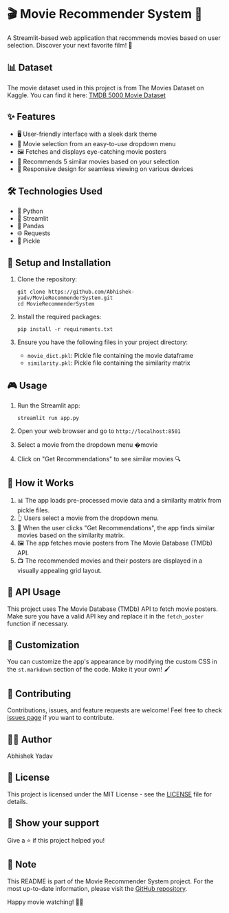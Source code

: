 # 🎬 Movie Recommender System 🍿

A Streamlit-based web application that recommends movies based on user selection. Discover your next favorite film! 🌟

## 📊 Dataset

The movie dataset used in this project is from The Movies Dataset on Kaggle. You can find it here:
[TMDB 5000 Movie Dataset](https://www.kaggle.com/datasets/tmdb/tmdb-movie-metadata)

## ✨ Features

- 🖥️ User-friendly interface with a sleek dark theme
- 🔽 Movie selection from an easy-to-use dropdown menu
- 🖼️ Fetches and displays eye-catching movie posters
- 🎯 Recommends 5 similar movies based on your selection
- 📱 Responsive design for seamless viewing on various devices

## 🛠️ Technologies Used

- 🐍 Python
- 🌊 Streamlit
- 🐼 Pandas
- 🌐 Requests
- 🥒 Pickle

## 🚀 Setup and Installation

1. Clone the repository:
   ```
   git clone https://github.com/Abhishek-yadv/MovieRecommenderSystem.git
   cd MovieRecommenderSystem
   ```

2. Install the required packages:
   ```
   pip install -r requirements.txt
   ```

3. Ensure you have the following files in your project directory:
   - `movie_dict.pkl`: Pickle file containing the movie dataframe
   - `similarity.pkl`: Pickle file containing the similarity matrix

## 🎮 Usage

1. Run the Streamlit app:
   ```
   streamlit run app.py
   ```

2. Open your web browser and go to `http://localhost:8501`

3. Select a movie from the dropdown menu �movie

4. Click on "Get Recommendations" to see similar movies 🔍

## 🧠 How it Works

1. 📊 The app loads pre-processed movie data and a similarity matrix from pickle files.
2. 👆 Users select a movie from the dropdown menu.
3. 🔢 When the user clicks "Get Recommendations", the app finds similar movies based on the similarity matrix.
4. 🖼️ The app fetches movie posters from The Movie Database (TMDb) API.
5. 📺 The recommended movies and their posters are displayed in a visually appealing grid layout.

## 🔑 API Usage

This project uses The Movie Database (TMDb) API to fetch movie posters. Make sure you have a valid API key and replace it in the `fetch_poster` function if necessary.

## 🎨 Customization

You can customize the app's appearance by modifying the custom CSS in the `st.markdown` section of the code. Make it your own! 🖌️

## 🤝 Contributing

Contributions, issues, and feature requests are welcome! Feel free to check [issues page](https://github.com/Abhishek-yadv/MovieRecommenderSystem/issues) if you want to contribute.

## 👨‍💻 Author

Abhishek Yadav

## 📄 License

This project is licensed under the MIT License - see the [LICENSE](LICENSE) file for details.

## 🌟 Show your support

Give a ⭐️ if this project helped you!

## 📝 Note

This README is part of the Movie Recommender System project. For the most up-to-date information, please visit the [GitHub repository](https://github.com/Abhishek-yadv/MovieRecommenderSystem/tree/main).

Happy movie watching! 🎥🍕
